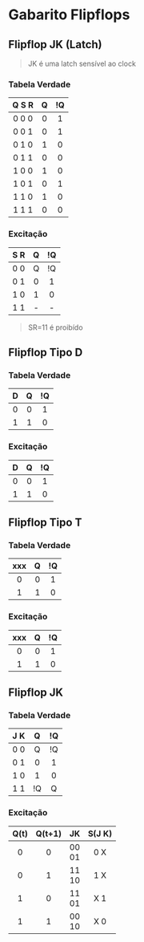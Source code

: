 # Gabarito Flipflops

## Flipflop JK (Latch)

> JK é uma latch sensível ao clock

### Tabela Verdade

| Q S R | Q | !Q |
| :-: | :-: | :-: |
| 0 0 0 | 0 | 1 |
| 0 0 1 | 0 | 1 |
| 0 1 0 | 1 | 0 |
| 0 1 1 | 0 | 0 |
| 1 0 0 | 1 | 0 |
| 1 0 1 | 0 | 1 |
| 1 1 0 | 1 | 0 |
| 1 1 1 | 0 | 0 | 

### Excitação

| S R | Q | !Q |
| :-: | :-: | :-: |
| 0 0 | Q | !Q |
| 0 1 | 0 | 1 |
| 1 0 | 1 | 0 |
| 1 1 | - | - |

> SR=11 é proibído

## Flipflop Tipo D

### Tabela Verdade

| D | Q | !Q |
| :-: | :-: | :-: |
| 0 | 0 | 1 |
| 1 | 1 | 0 |

### Excitação

| D | Q | !Q |
| :-: | :-: | :-: |
| 0 | 0 | 1 |
| 1 | 1 | 0 |

## Flipflop Tipo T

### Tabela Verdade

| xxx | Q | !Q |
| :-: | :-: | :-: |
| 0 | 0 | 1 |
| 1 | 1 | 0 |

### Excitação

| xxx | Q | !Q |
| :-: | :-: | :-: |
| 0 | 0 | 1 |
| 1 | 1 | 0 |


## Flipflop JK

### Tabela Verdade

| J K | Q | !Q |
| :-: | :-: | :-: |
| 0 0 | Q | !Q |
| 0 1 | 0 | 1 |
| 1 0 | 1 | 0 |
| 1 1 | !Q | Q |

### Excitação

| Q(t) | Q(t+1) | JK | S(J K) |
| :-: | :-: | :-: | :-: |
| 0 | 0 | 00 <br> 01 | 0 X |
| 0 | 1 | 11 <br> 10 | 1 X |
| 1 | 0 | 11 <br> 01 | X 1 |
| 1 | 1 | 00 <br> 10 | X 0 |
